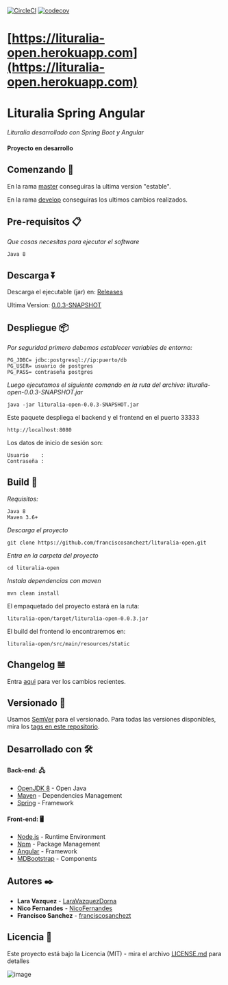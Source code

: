 [![CircleCI](https://circleci.com/gh/franciscosanchezt/lituralia-open.svg?style=shield)](https://circleci.com/gh/franciscosanchezt/lituralia-open)
[![codecov](https://codecov.io/gh/franciscosanchezt/lituralia-open/branch/develop/graph/badge.svg)](https://codecov.io/gh/franciscosanchezt/lituralia-open)
# [https://lituralia-open.herokuapp.com](https://lituralia-open.herokuapp.com)


# Lituralia Spring Angular

_Lituralia desarrollado con Spring Boot y Angular_

#### Proyecto en desarrollo

## Comenzando 🚀

En la rama [master](https://github.com/franciscosanchezt/lituralia-open/tree/master) conseguiras la ultima version "estable".

En la rama [develop](https://github.com/franciscosanchezt/lituralia-open/tree/develop) conseguiras los ultimos cambios realizados.

## Pre-requisitos 📋

_Que cosas necesitas para ejecutar el software_

```
Java 8
```

## Descarga ⏬

Descarga el ejecutable (jar) en: [Releases](https://github.com/franciscosanchezt/lituralia-open/releases)

Ultima Version: [0.0.3-SNAPSHOT](https://github.com/franciscosanchezt/lituralia-open/releases/tag/0.0.3)

## Despliegue 📦
   
_Por seguridad primero debemos establecer variables de entorno:_

```
PG_JDBC= jdbc:postgresql://ip:puerto/db 
PG_USER= usuario de postgres 
PG_PASS= contraseña postgres 
```
   
_Luego ejecutamos el siguiente comando en la ruta del archivo: lituralia-open-0.0.3-SNAPSHOT.jar_

```
java -jar lituralia-open-0.0.3-SNAPSHOT.jar
```

Este paquete despliega el backend y el frontend en el puerto 33333

```
http://localhost:8080
```

Los datos de inicio de sesión son:

```
Usuario    : 
Contraseña : 
```

## Build 🔧

_Requisitos:_

```
Java 8
Maven 3.6+
```

_Descarga el proyecto_

```
git clone https://github.com/franciscosanchezt/lituralia-open.git
```

_Entra en la carpeta del proyecto_

```
cd lituralia-open
```

_Instala dependencias con maven_

```
mvn clean install
```

El empaquetado del proyecto estará en la ruta: 

```
lituralia-open/target/lituralia-open-0.0.3.jar
```


El build del frontend lo encontraremos en:

```
lituralia-open/src/main/resources/static
```

## Changelog 𝌡

Entra [aqui](CHANGELOG.md) para ver los cambios recientes.

## Versionado 📌

Usamos [SemVer](http://semver.org/) para el versionado. Para todas las versiones disponibles, mira los [tags en este repositorio](tags/).

## Desarrollado con 🛠️

#### Back-end: 🖧

* [OpenJDK 8](https://adoptopenjdk.net/) - Open Java
* [Maven](https://maven.apache.org/) - Dependencies Management
* [Spring](https://spring.io/) - Framework

#### Front-end: 🖥

* [Node.js](http://nodejs.org/) - Runtime Environment
* [Npm](https://www.npmjs.com/) - Package Management
* [Angular](https://angular.io/) - Framework
* [MDBootstrap](https://mdbootstrap.com/) - Components


## Autores ✒️

* **Lara Vazquez** - [LaraVazquezDorna](https://github.com/LaraVazquezDorna)
* **Nico Fernandes** - [NicoFernandes](https://github.com/NicoFernandes)
* **Francisco Sanchez** - [franciscosanchezt](https://github.com/franciscosanchezt)


## Licencia 📄

Este proyecto está bajo la Licencia (MIT) - mira el archivo [LICENSE.md](LICENSE.md) para detalles


![image](https://user-images.githubusercontent.com/64412593/85792901-81146000-b734-11ea-9744-e7426ca9145e.png)
